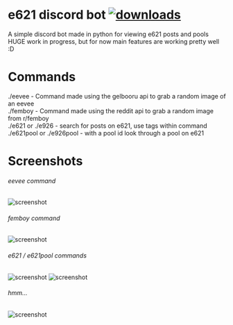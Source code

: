 # e621 discord bot [![downloads](https://img.shields.io/github/downloads/dox-net/e621-discord-bot/total?color=lightgreen)](https://github.com/dox-net/e621-discord-bot/archive/refs/tags/work-in-progress.zip)
A simple discord bot made in python for viewing e621 posts and pools<br>
HUGE work in progress, but for now main features are working pretty well :D
# Commands
./eevee - Command made using the gelbooru api to grab a random image of an eevee<br>
./femboy - Command made using the reddit api to grab a random image from r/femboy<br>
./e621 or ./e926 - search for posts on e621, use tags within command<br>
./e621pool or ./e926pool - with a pool id look through a pool on e621<br>
# Screenshots
###### eevee command
![screenshot](https://cdn.discordapp.com/attachments/969259955620298822/970916769248215090/unknown.png)


###### femboy command<br>
![screenshot](https://cdn.discordapp.com/attachments/969259955620298822/970919842536374292/unknown.png)


###### e621 / e621pool commands<br>
![screenshot](https://cdn.discordapp.com/attachments/969259955620298822/970916850756108318/unknown.png)
![screenshot](https://cdn.discordapp.com/attachments/969259955620298822/970917191249711144/unknown.png)


###### hmm...<br>
![screenshot](https://cdn.discordapp.com/attachments/969259955620298822/970917514223710228/unknown.png)
